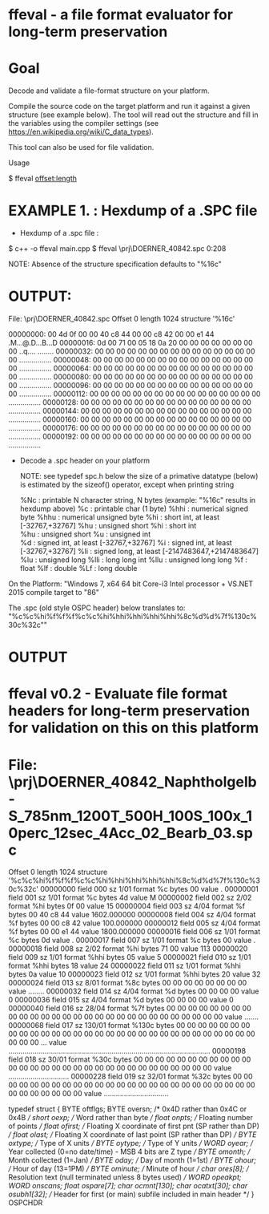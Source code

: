 # ffeval - a file format evaluator for long-term preservation 

Goal
====

Decode and validate a file-format structure on your platform.

Compile the source code on the  target platform and run it 
against a given structure (see example below). 
The tool will read out the structure and fill in the variables  using the compiler settings
(see https://en.wikipedia.org/wiki/C_data_types).

This tool can also be used for file validation.

Usage 

$ ffeval <filename> <offset:length> <structure-specification>


EXAMPLE 1. : Hexdump of a .SPC file
=====================================================

* Hexdump of a .spc file :

$ c++ -o ffeval main.cpp 
$ ffeval \prj\DOERNER_40842.spc 0:208 

NOTE: Absence of the structure specification defaults to "%16c" 

# OUTPUT: 

File: \prj\DOERNER_40842.spc
Offset 0 length 1024 structure '%16c'

00000000: 00 4d 0f 00 00 40 c8 44 00 00 c8 42 00 00 e1 44   .M...@.D...B...D
00000016: 0d 00 71 00 05 18 0a 20 00 00 00 00 00 00 00 00   ..q.... ........
00000032: 00 00 00 00 00 00 00 00 00 00 00 00 00 00 00 00   ................
00000048: 00 00 00 00 00 00 00 00 00 00 00 00 00 00 00 00   ................
00000064: 00 00 00 00 00 00 00 00 00 00 00 00 00 00 00 00   ................
00000080: 00 00 00 00 00 00 00 00 00 00 00 00 00 00 00 00   ................
00000096: 00 00 00 00 00 00 00 00 00 00 00 00 00 00 00 00   ................
00000112: 00 00 00 00 00 00 00 00 00 00 00 00 00 00 00 00   ................
00000128: 00 00 00 00 00 00 00 00 00 00 00 00 00 00 00 00   ................
00000144: 00 00 00 00 00 00 00 00 00 00 00 00 00 00 00 00   ................
00000160: 00 00 00 00 00 00 00 00 00 00 00 00 00 00 00 00   ................
00000176: 00 00 00 00 00 00 00 00 00 00 00 00 00 00 00 00   ................
00000192: 00 00 00 00 00 00 00 00 00 00 00 00 00 00 00 00   ................

* Decode a .spc header on your platform
  
  NOTE: see typedef spc.h below
        the size of a primative datatype (below) is estimated by the sizeof() operator, except when printing string
  
  %Nc   : printable N character string, N bytes  (example: "%16c" results in hexdump above)
  %c    : printable char (1 byte)
  %hhi  : numerical signed byte
  %hhu  : numerical unsigned byte
  %hi   : short int,  at least [-32767,+32767] 
  %hu   : unsigned short 
  %hi   : short int  
  %hu   : unsigned short 
  %u    : unsigned int  
  %d    : signed int,  at least [-32767,+32767] 
  %i    : signed int,  at least [-32767,+32767] 
  %li   : signed long,  at least [-2147483647,+2147483647]
  %lu   : unsigned long
  %lli  : long long int
  %llu  : unsigned long long
  %f    : float
  %lf   : double
  %Lf   : long double
  
On the Platform: 
 "Windows 7, x64 64 bit Core-i3 Intel processor + VS.NET 2015 compile target to "86"
 
The .spc (old style OSPC header) below  translates to:
 "%c%c%hi%f%f%f%c%c%hi%hhi%hhi%hhi%hhi%8c%d%d%7f%130c%30c%32c""

OUTPUT
======
# ffeval v0.2 - Evaluate file format headers for long-term preservation for validation on this on this platform
# File: \prj\DOERNER_40842_Naphtholgelb-S_785nm_1200T_500H_100S_100x_10perc_12sec_4Acc_02_Bearb_03.spc
Offset 0 length 1024 structure '%c%c%hi%f%f%f%c%c%hi%hhi%hhi%hhi%hhi%8c%d%d%7f%130c%30c%32c'
00000000 field 000 sz    1/01 format %c bytes 00  value .
00000001 field 001 sz    1/01 format %c bytes 4d  value M
00000002 field 002 sz    2/02 format %hi bytes 0f 00  value 15
00000004 field 003 sz    4/04 format %f bytes 00 40 c8 44  value 1602.000000
00000008 field 004 sz    4/04 format %f bytes 00 00 c8 42  value 100.000000
00000012 field 005 sz    4/04 format %f bytes 00 00 e1 44  value 1800.000000
00000016 field 006 sz    1/01 format %c bytes 0d  value .
00000017 field 007 sz    1/01 format %c bytes 00  value .
00000018 field 008 sz    2/02 format %hi bytes 71 00  value 113
00000020 field 009 sz    1/01 format %hhi bytes 05  value 5
00000021 field 010 sz    1/01 format %hhi bytes 18  value 24
00000022 field 011 sz    1/01 format %hhi bytes 0a  value 10
00000023 field 012 sz    1/01 format %hhi bytes 20  value 32
00000024 field 013 sz    8/01 format %8c bytes 00 00 00 00 00 00 00 00  value ........
00000032 field 014 sz    4/04 format %d bytes 00 00 00 00  value 0
00000036 field 015 sz    4/04 format %d bytes 00 00 00 00  value 0
00000040 field 016 sz   28/04 format %7f bytes 00 00 00 00 00 00 00 00 00 00 00 00 00 00 00 00 00 00 00 00 00 00 00 00 00 00 00 00  value .......
00000068 field 017 sz  130/01 format %130c bytes 00 00 00 00 00 00 00 00 00 00 00 00 00 00 00 00 00 00 00 00 00 00 00 00 00 00 00 00 00 00 00 00 00 ... value ....................................................................................................
00000198 field 018 sz   30/01 format %30c bytes 00 00 00 00 00 00 00 00 00 00 00 00 00 00 00 00 00 00 00 00 00 00 00 00 00 00 00 00 00 00  value ..............................
00000228 field 019 sz   32/01 format %32c bytes 00 00 00 00 00 00 00 00 00 00 00 00 00 00 00 00 00 00 00 00 00 00 00 00 00 00 00 00 00 00 00 00  value ................................


  
typedef struct
   {
   BYTE  oftflgs;
   BYTE  oversn;	/* 0x4D rather than 0x4C or 0x4B */
   short oexp;		/* Word rather than byte */
   float onpts; 	/* Floating number of points */
   float ofirst;	/* Floating X coordinate of first pnt (SP rather than DP) */
   float olast; 	/* Floating X coordinate of last point (SP rather than DP) */
   BYTE  oxtype;	/* Type of X units */
   BYTE  oytype;	/* Type of Y units */
   WORD  oyear; 	/* Year collected (0=no date/time) - MSB 4 bits are Z type */
   BYTE  omonth;	/* Month collected (1=Jan) */
   BYTE  oday;		/* Day of month (1=1st) */
   BYTE  ohour; 	/* Hour of day (13=1PM) */
   BYTE  ominute;	/* Minute of hour */
   char  ores[8];	/* Resolution text (null terminated unless 8 bytes used) */
   WORD  opeakpt;
   WORD  onscans;
   float ospare[7];
   char  ocmnt[130];
   char  ocatxt[30];
   char  osubh1[32];	/* Header for first (or main) subfile included in main header */
   } OSPCHDR